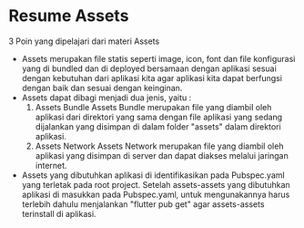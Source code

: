 # Resume Assets

3 Poin yang dipelajari dari materi Assets

- Assets merupakan file statis seperti image, icon, font dan file konfigurasi yang di bundled dan di deployed bersamaan dengan aplikasi sesuai dengan kebutuhan dari aplikasi kita agar aplikasi kita dapat berfungsi dengan baik dan sesuai dengan keinginan.
- Assets dapat dibagi menjadi dua jenis, yaitu : 
    1. Assets Bundle
        Assets Bundle merupakan file yang diambil oleh aplikasi dari direktori yang sama dengan file aplikasi yang sedang dijalankan yang disimpan di dalam folder "assets" dalam direktori aplikasi.
    2. Assets Network
        Assets Network merupakan file yang diambil oleh aplikasi yang disimpan di server dan dapat diakses melalui jaringan internet.
- Assets yang dibutuhkan aplikasi di identifikasikan pada Pubspec.yaml yang terletak pada root project. Setelah assets-assets yang dibutuhkan aplikasi di masukkan pada Pubspec.yaml, untuk mengunakannya harus terlebih dahulu menjalankan "flutter pub get" agar assets-assets terinstall di aplikasi.
